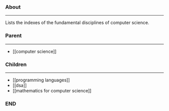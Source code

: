 ### About
---
Lists the indexes of the fundamental disciplines of computer science.

### Parent
---
- [[computer science]]

### Children
---
- [[programming languages]]
- [[dsa]]
- [[mathematics for computer science]]

### END


